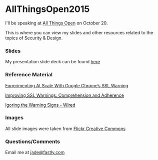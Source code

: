 # AllThingsOpen2015
I'll be speaking at [All Things Open](http://allthingsopen.org/) on October 20. 

This is where you can view my slides and other resources related to the topics of Security &amp; Design. 

### Slides
My presentation slide deck can be found [here](https://docs.google.com/a/fastly.com/presentation/d/1UzRh5VIJfk4O0RtI_YLzaTUQhN6s0FVS4873Jc6yxlM/edit?usp=sharing)

### Reference Material
[Experimenting At Scale With Google Chrome’s SSL Warning](http://www.adrienneporterfelt.com/chi-ssl-experiment.pdf)

[Improving SSL Warnings: Comprehension and Adherence](https://adrifelt.github.io/sslinterstitial-chi.pdf)

[Igoring the Warning Signs - Wired](http://www.slate.com/articles/technology/future_tense/2015/02/ssl_warnings_users_ignore_them_can_we_fix_that.2.html)

### Images
All slide images were taken from [Flickr Creative Commons](https://www.flickr.com/creativecommons/)

### Questions/Comments
Email me at jade@fastly.com
